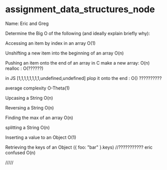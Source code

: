 # assignment_data_structures_node

Name: Eric and Greg


Determine the Big O of the following (and ideally explain briefly why):

Accessing an item by index in an array
O(1)

Unshifting a new item into the beginning of an array
O(n)

Pushing an item onto the end of an array
in C
make a new array: O(n)
realloc : O(??????)

in JS
[1,1,1,1,1,1,1,1,undefined,undefined]
plop it onto the end : O()  ??????????

average complexity O-Theta(1)

Upcasing a String
O(n)

Reversing a String
O(n)

Finding the max of an array
O(n)

splitting a String
O(n)

Inserting a value to an Object
O(1)

Retrieving the keys of an Object ({ foo: "bar" }.keys)
//??????????? eric confused
O(n)







/////
